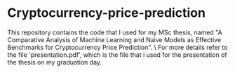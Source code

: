 # Cryptocurrency-price-prediction
This repository contains the code that I used for my MSc thesis, named "A Comparative Analysis of Machine Learning and Naive Models as Effective Benchmarks for Cryptocurrency Price Prediction".
\\
For more details refer to the file 'presentation.pdf', which is the file that i used for the presentation of the thesis on my graduation day.
